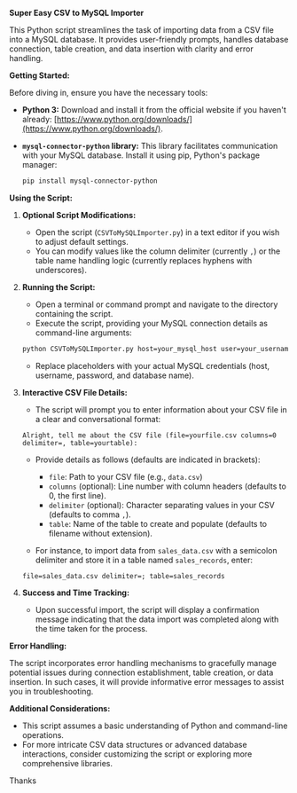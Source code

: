 **Super Easy CSV to MySQL Importer**

This Python script streamlines the task of importing data from a CSV file into a MySQL database. It provides user-friendly prompts, handles database connection, table creation, and data insertion with clarity and error handling.

**Getting Started:**

Before diving in, ensure you have the necessary tools:

- **Python 3:** Download and install it from the official website if you haven't already: [https://www.python.org/downloads/](https://www.python.org/downloads/).
- **`mysql-connector-python` library:** This library facilitates communication with your MySQL database. Install it using pip, Python's package manager:

   ```bash
   pip install mysql-connector-python
   ```

**Using the Script:**

1. **Optional Script Modifications:**
   - Open the script (`CSVToMySQLImporter.py`) in a text editor if you wish to adjust default settings.
   - You can modify values like the column delimiter (currently `,`) or the table name handling logic (currently replaces hyphens with underscores).

2. **Running the Script:**
   - Open a terminal or command prompt and navigate to the directory containing the script.
   - Execute the script, providing your MySQL connection details as command-line arguments:

   ```bash
   python CSVToMySQLImporter.py host=your_mysql_host user=your_username password=your_password database=your_database
   ```

   - Replace placeholders with your actual MySQL credentials (host, username, password, and database name).

3. **Interactive CSV File Details:**
   - The script will prompt you to enter information about your CSV file in a clear and conversational format:

   ```
   Alright, tell me about the CSV file (file=yourfile.csv columns=0 delimiter=, table=yourtable):
   ```

   - Provide details as follows (defaults are indicated in brackets):

     - `file`: Path to your CSV file (e.g., `data.csv`)
     - `columns` (optional): Line number with column headers (defaults to 0, the first line).
     - `delimiter` (optional): Character separating values in your CSV (defaults to comma `,`).
     - `table`: Name of the table to create and populate (defaults to filename without extension).

   - For instance, to import data from `sales_data.csv` with a semicolon delimiter and store it in a table named `sales_records`, enter:

   ```
   file=sales_data.csv delimiter=; table=sales_records
   ```

4. **Success and Time Tracking:**
   - Upon successful import, the script will display a confirmation message indicating that the data import was completed along with the time taken for the process.

**Error Handling:**

The script incorporates error handling mechanisms to gracefully manage potential issues during connection establishment, table creation, or data insertion. In such cases, it will provide informative error messages to assist you in troubleshooting.

**Additional Considerations:**

- This script assumes a basic understanding of Python and command-line operations.
- For more intricate CSV data structures or advanced database interactions, consider customizing the script or exploring more comprehensive libraries.

Thanks
